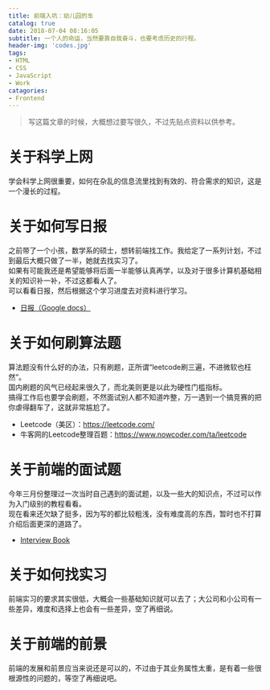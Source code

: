 ```yaml
---
title: 前端入坑：幼儿园的车
catalog: true
date: 2018-07-04 08:16:05
subtitle: 一个人的命运，当然要靠自我奋斗，也要考虑历史的行程。
header-img: 'codes.jpg'
tags:
- HTML
- CSS
- JavaScript
- Work
catagories:
- Frontend
---
```


> 写这篇文章的时候，大概想过要写很久，不过先贴点资料以供参考。

# 关于科学上网
学会科学上网很重要，如何在杂乱的信息流里找到有效的、符合需求的知识，这是一个漫长的过程。

# 关于如何写日报

之前带了一个小孩，数学系的硕士，想转前端找工作。我给定了一系列计划，不过到最后大概只做了一半，她就去找实习了。  
如果有可能我还是希望能够将后面一半能够认真再学，以及对于很多计算机基础相关的知识补一补，不过这都看人了。  
可以看看日报，然后根据这个学习进度去对资料进行学习。    

- [日报（Google docs）](https://docs.google.com/spreadsheets/d/1lFOuuYZNIesatCHVjCL_ikWJ_8rYT6gw8Xa4Y6qJ-PU/edit#gid=1271354677)

# 关于如何刷算法题
算法题没有什么好的办法，只有刷题，正所谓“leetcode刷三遍，不进微软也枉然”。  
国内刷题的风气已经起来很久了，而北美则更是以此为硬性门槛指标。  
搞得工作后也要学会刷题，不然面试别人都不知道咋整，万一遇到一个搞竞赛的把你虐得翻车了，这就非常尴尬了。

- Leetcode（美区）：https://leetcode.com/
- 牛客网的Leetcode整理百题：https://www.nowcoder.com/ta/leetcode

# 关于前端的面试题
今年三月份整理过一次当时自己遇到的面试题，以及一些大的知识点，不过可以作为入门级别的教程看看。  
现在看来还欠缺了挺多，因为写的都比较粗浅，没有难度高的东西，暂时也不打算介绍后面更深的道路了。

- [Interview Book](https://mountain-buzhou.github.io/Interview-Book/)

# 关于如何找实习

前端实习的要求其实很低，大概会一些基础知识就可以去了；大公司和小公司有一些差异，难度和选择上也会有一些差异，空了再细说。


# 关于前端的前景

前端的发展和前景应当来说还是可以的，不过由于其业务属性太重，是有着一些很根源性的问题的，等空了再细说吧。
